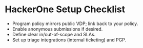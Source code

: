 # HackerOne Setup Checklist

- Program policy mirrors public VDP; link back to your policy.
- Enable anonymous submissions if desired.
- Define clear in/out-of-scope and SLAs.
- Set up triage integrations (internal ticketing) and PGP.
